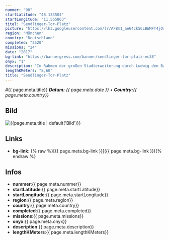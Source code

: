 ```yaml
---
nummer: "98"
startLatitude: "48.133503"
startLongitude: "11.565863"
titel: "Sendlinger-Tor-Platz"
picture: "https://lh3.googleusercontent.com/lr/AFBm1_ae64ck56LBWMFT4jOrrh64dfALZNCoKVhEB2Z5lYBaTZWsul37CMfGhc3aVZLa4KOzZmYLlcPPemRBJHEAogXXUxemcvz_TktobUfaWHLWzB2qTwUe7uYT-sZKHTdzp0Nv_BlwF20YNdtVGymBs2e7XL3sSPmZEKFptVguiE_xksead0B_-EfEDT0l5r9xU81-07eahEDFreOK84WX7CQoK2qXyhOvXqFHCr2vlV1aWBSYTnX5vLKgVTV82mhCDLuhtjcgbW06-uUQMehaVS8U03i7F_cZPWPDKv_XMJw0HwRdGwlos9yI6le1YTckD1tUBvJewlYz1Rq_Ap-aj6pg4aWB9qFeN9L4vYGVA5VCbjtf2gFuBsW8ZyzwWEQM1E65z9D7BoeR57v1naUvS7BCWrNaynqJT4J92nUcHBtP-bdfZ-noalW5MgBK9hlFn9OZDqkqZH639ud2pOdgkVUTON7dErG3lr96cVbxn1exBCEN5ex-Me80YTQBaL5ZNq81P-PMqkE0yD4h2zXi9KluVDlH-tUE20gat4pgfzG1TqwwslOErYAUptKaBOwKw33-07l2TkF857rwPYPJZ_aiXGDmmYiOwWzwCKL8Vq2qfvTVti2xtijKNqE8QOvEPBfRMC6TJAupGAVoI_EsU4o8Wa0nKOKAaxAAa8DFBKg262v-bTDsadLblXZHoRvFlGtieCBE6pGM_Fak3SaxvSHl1shwFvzYrssDDOGVZ9rXfaeqqOrPSt_1Ug8ZXYv8pOO02jc_lIEOWgR6wYKvzTGFKRS9-Gr9itg40Z9XrYAW9wnCMrcjNQ8ilDt_tERK7sFdnYPQt_oBu7yz04qo0wddHKoTHIo1HkT0"
region: "München"
country: "Deutschland"
completed: "2520"
missions: "24"
date: "2017"
bg-link: "https://bannergress.com/banner/sendlinger-tor-platz-ec38"
onyx: "1"
description: "Im Rahmen der großen Stadterweiterung durch Ludwig den Bayern entstand 1285 bis 1337 eine zweite Stadtbefestigung, in deren Rahmen das Sendlinger Tor errichtet wurde. 1319 wird es erstmals erwähnt."
lengthKMeters: "8,60"
title: "Sendlinger-Tor-Platz"
---
```


#{{ page.meta.title}}
_**Datum:** {{ page.meta.date }} • **Country:**{{ page.meta.country}}_

## Bild
![{{page.meta.title | default('Bild')}}]({{page.meta.picture}})

## Links
- **bg-link**: {% raw %}[{{ page.meta.bg-link }}]({{ page.meta.bg-link }}){% endraw %}

## Infos
- **nummer**:{{ page.meta.nummer}}
- **startLatitude**:{{ page.meta.startLatitude}}
- **startLongitude**:{{ page.meta.startLongitude}}
- **region**:{{ page.meta.region}}
- **country**:{{ page.meta.country}}
- **completed**:{{ page.meta.completed}}
- **missions**:{{ page.meta.missions}}
- **onyx**:{{ page.meta.onyx}}
- **description**:{{ page.meta.description}}
- **lengthKMeters**:{{ page.meta.lengthKMeters}}


